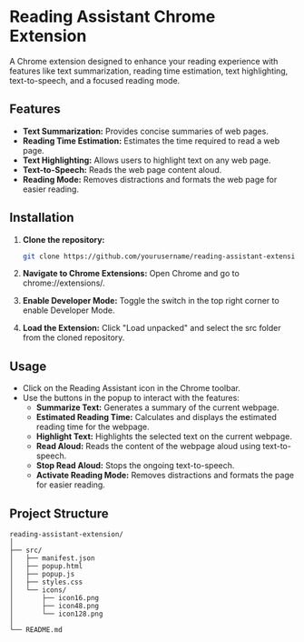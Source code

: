 # Reading Assistant Chrome Extension

A Chrome extension designed to enhance your reading experience with features like text summarization, reading time estimation, text highlighting, text-to-speech, and a focused reading mode.

## Features

- **Text Summarization:** Provides concise summaries of web pages.
- **Reading Time Estimation:** Estimates the time required to read a web page.
- **Text Highlighting:** Allows users to highlight text on any web page.
- **Text-to-Speech:** Reads the web page content aloud.
- **Reading Mode:** Removes distractions and formats the web page for easier reading.

## Installation

1. **Clone the repository:**
   ```bash
   git clone https://github.com/yourusername/reading-assistant-extension.git
   ```
2. **Navigate to Chrome Extensions:** Open Chrome and go to chrome://extensions/.

3. **Enable Developer Mode:** Toggle the switch in the top right corner to enable Developer Mode.

4. **Load the Extension:** Click "Load unpacked" and select the src folder from the cloned repository.


## Usage

- Click on the Reading Assistant icon in the Chrome toolbar.
- Use the buttons in the popup to interact with the features:
  - **Summarize Text:** Generates a summary of the current webpage.
  - **Estimated Reading Time:** Calculates and displays the estimated reading time for the webpage.
  - **Highlight Text:** Highlights the selected text on the current webpage.
  - **Read Aloud:** Reads the content of the webpage aloud using text-to-speech.
  - **Stop Read Aloud:** Stops the ongoing text-to-speech.
  - **Activate Reading Mode:** Removes distractions and formats the page for easier reading.

## Project Structure
```
reading-assistant-extension/
│
├── src/
│   ├── manifest.json
│   ├── popup.html
│   ├── popup.js
│   ├── styles.css
│   └── icons/
│       ├── icon16.png
│       ├── icon48.png
│       └── icon128.png
│
└── README.md
```
